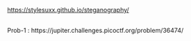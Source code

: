 https://stylesuxx.github.io/steganography/

<br>
Prob-1 : https://jupiter.challenges.picoctf.org/problem/36474/
